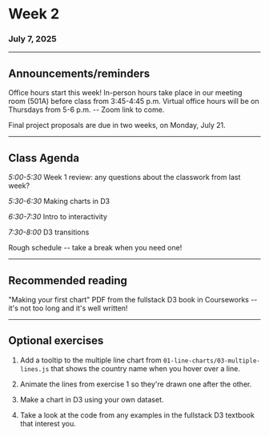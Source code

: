 # Week 2
### July 7, 2025

-----
## Announcements/reminders
Office hours start this week! In-person hours take place in our meeting room (501A) before class from 3:45-4:45 p.m. Virtual office hours will be on Thursdays from 5-6 p.m. -- Zoom link to come.

Final project proposals are due in two weeks, on Monday, July 21. 

-----
## Class Agenda

*5:00-5:30* Week 1 review: any questions about the classwork from last week?

*5:30-6:30* Making charts in D3

*6:30-7:30* Intro to interactivity

*7:30-8:00* D3 transitions

Rough schedule -- take a break when you need one!

-----
## Recommended reading
"Making your first chart" PDF from the fullstack D3 book in Courseworks -- it's not too long and it's well written!

-----
## Optional exercises
1. Add a tooltip to the multiple line chart from `01-line-charts/03-multiple-lines.js` that shows the country name when you hover over a line.

2. Animate the lines from exercise 1 so they're drawn one after the other.

3. Make a chart in D3 using your own dataset.

4. Take a look at the code from any examples in the fullstack D3 textbook that interest you. 